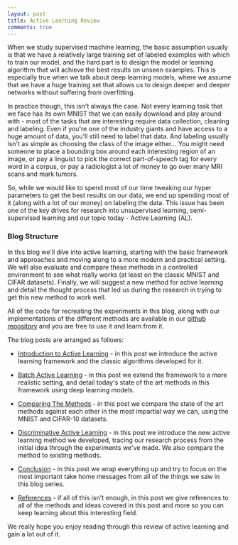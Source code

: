 ```yaml
---
layout: post
title: Active Learning Review
comments: true
---
```


When we study supervised machine learning, the basic assumption usually is that we have a relatively large training set of labeled examples with which to train our model, and the hard part is to design the model or learning algorithm that will achieve the best results on unseen examples. This is especially true when we talk about deep learning models, where we assume that we have a huge training set that allows us to design deeper and deeper networks without suffering from overfitting.

In practice though, this isn't always the case. Not every learning task that we face has its own MNIST that we can easily download and play around with - most of the tasks that are interesting require data collection, cleaning and labeling. Even if you're one of the industry giants and have access to a huge amount of data, you'll still need to label that data. And labeling usually isn't as simple as choosing the class of the image either... You might need someone to place a bounding box around each interesting region of an image, or pay a linguist to pick the correct part-of-speech tag for every word in a corpus, or pay a radiologist a lot of money to go over many MRI scans and mark tumors.

So, while we would like to spend most of our time tweaking our hyper parameters to get the best results on our data, we end up spending most of it (along with a lot of our money) on labeling the data. This issue has been one of the key drives for research into unsupervised learning, semi-supervised learning and our topic today - Active Learning (AL).

### Blog Structure

In this blog we'll dive into active learning, starting with the basic framework and approaches and moving along to a more modern and practical setting. We will also evaluate and compare these methods in a controlled environment to see what really works (at least on the classic MNIST and CIFAR datasets). Finally, we will suggest a new method for active learning and detail the thought process that led us during the research in trying to get this new method to work well. 

All of the code for recreating the experiments in this blog, along with our implementations of the different methods are available in our [github repository][git] and you are free to use it and learn from it.

The blog posts are arranged as follows:

- [Introduction to Active Learning][intro post] - in this post we introduce the active learning framework and the classic algorithms developed for it.

- [Batch Active Learning][batch post] - in this post we extend the framework to a more realistic setting, and detail today's state of the art methods in this framework using deep learning models.

- [Comparing The Methods][compare post] - in this post we compare the state of the art methods against each other in the most impartial way we can, using the MNIST and CIFAR-10 datasets.

- [Discriminative Active Learning][dal post] - in this post we introduce the new active learning method we developed, tracing our research process from the initial idea through the experiments we've made. We also compare the method to existing methods.

- [Conclusion][conclusion post] - in this post we wrap everything up and try to focus on the most important take home messages from all of the things we saw in this blog series.

- [References][ref post] - if all of this isn't enough, in this post we give references to all of the methods and ideas covered in this post and more so you can keep learning about this interesting field.

We really hope you enjoy reading through this review of active learning and gain a lot out of it.

[git]: https://github.com/dsgissin/DiscriminativeActiveLearning
[intro post]: https://dsgissin.github.io/DiscriminativeActiveLearning/2018/07/05/AL-Intro.html
[batch post]: https://dsgissin.github.io/DiscriminativeActiveLearning/2018/07/05/Batch-AL.html
[compare post]: https://dsgissin.github.io/DiscriminativeActiveLearning/2018/07/05/Experiments.html
[dal post]: https://dsgissin.github.io/DiscriminativeActiveLearning/2018/07/05/DAL.html
[conclusion post]: https://dsgissin.github.io/DiscriminativeActiveLearning/2018/07/05/Conclusion.html
[ref post]: https://dsgissin.github.io/DiscriminativeActiveLearning/2018/07/05/References.html